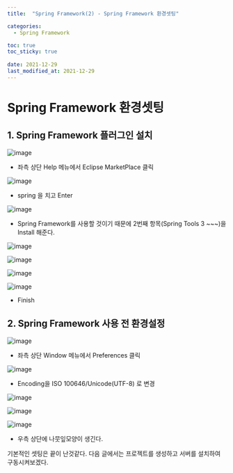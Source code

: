 ```yaml
---
title:  "Spring Framework(2) - Spring Framework 환경셋팅"

categories:
  - Spring Framework

toc: true
toc_sticky: true
 
date: 2021-12-29
last_modified_at: 2021-12-29
---
```


<h1>Spring Framework 환경셋팅</h1>


<h2>1. Spring Framework 플러그인 설치</h2>

![image](https://user-images.githubusercontent.com/56810348/147621113-03865559-b96f-4190-aaa3-e2c8fbfb3f25.png)

- 좌측 상단 Help 메뉴에서 Eclipse MarketPlace 클릭


![image](https://user-images.githubusercontent.com/56810348/147621185-b53fd1be-4f45-4b73-94f7-2656f35b804e.png)

- spring 을 치고 Enter


![image](https://user-images.githubusercontent.com/56810348/147621315-6d114660-97ba-4b4c-850d-122bdb9dbab3.png)

- Spring Framework를 사용할 것이기 때문에 2번째 항목(Spring Tools 3 ~~~)을 Install 해준다.


![image](https://user-images.githubusercontent.com/56810348/147621495-fdae3cd3-862d-4333-9aae-f3346dc1d8fb.png)


![image](https://user-images.githubusercontent.com/56810348/147621588-2f4f94ec-0397-4e2b-be9a-b9b4c8e26558.png)


![image](https://user-images.githubusercontent.com/56810348/147621663-b730dc47-c4c0-4ee4-b05c-8568e6de435c.png)


![image](https://user-images.githubusercontent.com/56810348/147626451-7d9dd1fd-27e3-4d73-8c9a-e06fb3bc8af4.png)

- Finish


<h2>2. Spring Framework 사용 전 환경설정</h2>

![image](https://user-images.githubusercontent.com/56810348/147627461-7ebcf4ef-5c31-440f-b255-1f42a19277c0.png)

- 좌측 상단 Window 메뉴에서 Preferences 클릭


![image](https://user-images.githubusercontent.com/56810348/147631476-adfc0a1b-0d85-4d54-9abe-9681c54cb1a2.png)

- Encoding을 ISO 100646/Unicode(UTF-8) 로 변경


![image](https://user-images.githubusercontent.com/56810348/147631613-5c6fb63f-8df9-4993-8eb2-d54b93f1467e.png)


![image](https://user-images.githubusercontent.com/56810348/147631663-9dc08b66-133f-4f3c-92a6-4ddc5a3ab2fb.png)


![image](https://user-images.githubusercontent.com/56810348/147631735-7b5e27bd-39f7-4c84-a290-a545d925da42.png)

- 우측 상단에 나뭇잎모양이 생긴다.


기본적인 셋팅은 끝이 난것같다. 다음 글에서는 프로젝트를 생성하고 서버를 설치하여 구동시켜보겠다.